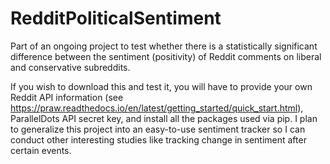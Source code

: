 # RedditPoliticalSentiment
Part of an ongoing project to test whether there is a statistically significant difference between the sentiment (positivity) of Reddit comments on liberal and conservative subreddits.

If you wish to download this and test it, you will have to provide your own Reddit API information (see https://praw.readthedocs.io/en/latest/getting_started/quick_start.html), ParallelDots API secret key, and install all the packages used via pip. I plan to generalize this project into an easy-to-use sentiment tracker so I can conduct other interesting studies like tracking change in sentiment after certain events.
